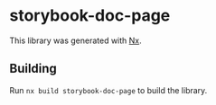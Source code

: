 # storybook-doc-page

This library was generated with [Nx](https://nx.dev).

## Building

Run `nx build storybook-doc-page` to build the library.
